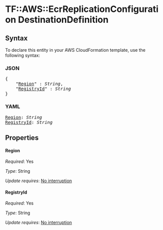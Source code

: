# TF::AWS::EcrReplicationConfiguration DestinationDefinition

## Syntax

To declare this entity in your AWS CloudFormation template, use the following syntax:

### JSON

<pre>
{
    "<a href="#region" title="Region">Region</a>" : <i>String</i>,
    "<a href="#registryid" title="RegistryId">RegistryId</a>" : <i>String</i>
}
</pre>

### YAML

<pre>
<a href="#region" title="Region">Region</a>: <i>String</i>
<a href="#registryid" title="RegistryId">RegistryId</a>: <i>String</i>
</pre>

## Properties

#### Region

_Required_: Yes

_Type_: String

_Update requires_: [No interruption](https://docs.aws.amazon.com/AWSCloudFormation/latest/UserGuide/using-cfn-updating-stacks-update-behaviors.html#update-no-interrupt)

#### RegistryId

_Required_: Yes

_Type_: String

_Update requires_: [No interruption](https://docs.aws.amazon.com/AWSCloudFormation/latest/UserGuide/using-cfn-updating-stacks-update-behaviors.html#update-no-interrupt)

